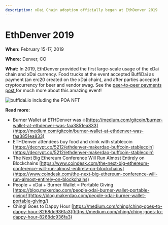 ```yaml
---
description: xDai Chain adoption officially began at EthDenver 2019
---
```


# EthDenver 2019

**When:** February 15-17, 2019

**Where:** Denver, CO

**What:** In 2019, EthDenver provided the first large-scale usage of the xDai chain and xDai currency. Food trucks at the event accepted BuffiDai as payment (an erc20 created on the xDai chain), and after parties accepted cryptocurrency for beer and vendor swag. See the [peer-to-peer payments post ](../peer-to-peer-payments.md)for much more about this amazing event!

![buffidai.io including the POA NFT](../../../.gitbook/assets/assets\_-Lpi9AHj62wscNlQjI-l\_-LqGOjJOnOMntpHkIljF\_-LqGQ95Th7iynGlk8RAp\_image.png)

**Read more:**&#x20;

* Burner Wallet at ETHDenver was 🔥[https://medium.com/gitcoin/burner-wallet-at-ethdenver-was-faa3851ea833](https://medium.com/gitcoin/burner-wallet-at-ethdenver-was-faa3851ea833)
* ETHDenver attendees buy food and drink with stablecoin [https://decrypt.co/5212/ethdenver-makerdao-buffcoin-stablecoin](https://decrypt.co/5212/ethdenver-makerdao-buffcoin-stablecoin)
* The Next Big Ethereum Conference Will Run Almost Entirely on Blockchains [https://www.coindesk.com/the-next-big-ethereum-conference-will-run-almost-entirely-on-blockchains](https://www.coindesk.com/the-next-big-ethereum-conference-will-run-almost-entirely-on-blockchains)
* People + xDai + Burner Wallet = Portable Giving [https://blog.makerdao.com/people-xdai-burner-wallet-portable-giving/](https://blog.makerdao.com/people-xdai-burner-wallet-portable-giving/)
* Ching! Goes to Dappy Hour [https://medium.com/ching/ching-goes-to-dappy-hour-8268dc936fa3](https://medium.com/ching/ching-goes-to-dappy-hour-8268dc936fa3)

